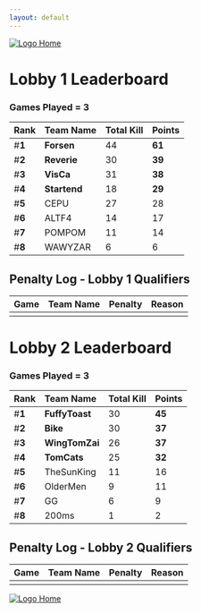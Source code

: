 ```yaml
---
layout: default
---
```


[ ![Logo](https://kanziebub.github.io/ProjectSEA/assets/images/bullet_rev.png) Home](https://kanziebub.github.io/ProjectSEA/)

# **Lobby 1 Leaderboard**

### Games Played = 3

|  Rank  | Team Name             | Total Kill | **Points** |
|:-------|:----------------------|:-----------|:-----------|
| #**1** | **Forsen** | 44 | **61** | 
| #**2** | **Reverie** | 30 | **39** | 
| #**3** | **VisCa** | 31 | **38** | 
| #**4** | **Startend** | 18 | **29** | 
| #**5** | CEPU | 27 | 28 | 
| #**6** | ALTF4 | 14 | 17 | 
| #**7** | POMPOM | 11 | 14 | 
| #**8** | WAWYZAR | 6 | 6 | 
 

## Penalty Log - Lobby 1 Qualifiers

|  Game  | Team Name | Penalty | Reason                |
|:-------|:----------|:--------|:----------------------| 
|  |  |  |  |

# **Lobby 2 Leaderboard**

### Games Played = 3

|  Rank  | Team Name             | Total Kill | **Points** |
|:-------|:----------------------|:-----------|:-----------|
| #**1** | **FuffyToast** | 30 | **45** | 
| #**2** | **Bike** | 30 | **37** | 
| #**3** | **WingTomZai** | 26 | **37** | 
| #**4** | **TomCats** | 25 | **32** | 
| #**5** | TheSunKing | 11 | 16 | 
| #**6** | OlderMen | 9 | 11 | 
| #**7** | GG | 6 | 9 | 
| #**8** | 200ms | 1 | 2 | 
 

## Penalty Log - Lobby 2 Qualifiers

|  Game  | Team Name | Penalty | Reason                |
|:-------|:----------|:--------|:----------------------| 
|  |  |  |  |

[ ![Logo](https://kanziebub.github.io/ProjectSEA/assets/images/bullet_rev.png) Home](https://kanziebub.github.io/ProjectSEA/)
